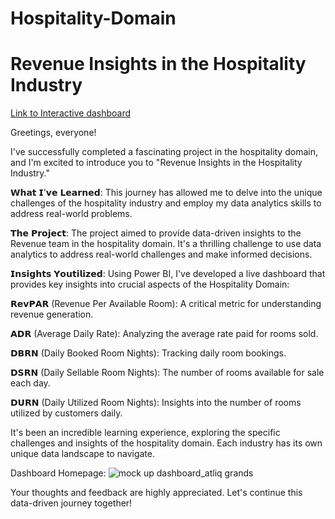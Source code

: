 # Hospitality-Domain
# Revenue Insights in the Hospitality Industry

[Link to Interactive dashboard](https://app.powerbi.com/groups/me/reports/e2dccd0c-805c-4deb-8ce1-974d03e166ca/ReportSectionce2063a216d8e001051e?experience=power-bi)

Greetings, everyone!

I've successfully completed a fascinating project in the hospitality domain, and I'm excited to introduce you to "Revenue Insights in the Hospitality Industry."

𝗪𝗵𝗮𝘁 𝗜'𝘃𝗲 𝗟𝗲𝗮𝗿𝗻𝗲𝗱: This journey has allowed me to delve into the unique challenges of the hospitality industry and employ my data analytics skills to address real-world problems.

𝗧𝗵𝗲 𝗣𝗿𝗼𝗷𝗲𝗰𝘁: The project aimed to provide data-driven insights to the Revenue team in the hospitality domain. It's a thrilling challenge to use data analytics to address real-world challenges and make informed decisions.

𝗜𝗻𝘀𝗶𝗴𝗵𝘁𝘀 𝗬𝗼𝘂𝘁𝗶𝗹𝗶𝘇𝗲𝗱: Using Power BI, I've developed a live dashboard that provides key insights into crucial aspects of the Hospitality Domain:

𝗥𝗲𝘃𝗣𝗔𝗥 (Revenue Per Available Room): A critical metric for understanding revenue generation.

𝗔𝗗𝗥 (Average Daily Rate): Analyzing the average rate paid for rooms sold.

𝗗𝗕𝗥𝗡 (Daily Booked Room Nights): Tracking daily room bookings.

𝗗𝗦𝗥𝗡 (Daily Sellable Room Nights): The number of rooms available for sale each day.

𝗗𝗨𝗥𝗡 (Daily Utilized Room Nights): Insights into the number of rooms utilized by customers daily.

It's been an incredible learning experience, exploring the specific challenges and insights of the hospitality domain. Each industry has its own unique data landscape to navigate.

Dashboard Homepage:
![mock up dashboard_atliq grands](https://github.com/sivajetteboina/Power-BI---Revenue-Insights-Hospitality/assets/144469525/180f10f9-d62d-4889-a422-9580e3929bba)

Your thoughts and feedback are highly appreciated. Let's continue this data-driven journey together!

